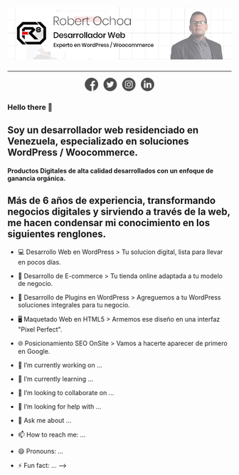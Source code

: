 # [![Robert Ochoa header](https://github.com/ochoarobert1/ochoarobert1/blob/master/github.jpg)](https://robertochoa.com.ve)
<hr>
<p align="center">
    <a href="https://www.facebook.com/robertochoaweb"><img height="30" src="https://github.com/ochoarobert1/ochoarobert1/blob/master/facebook.png?raw=true"></a>&nbsp;&nbsp;
    <a href="https://twitter.com/choarobert1"><img height="30" src="https://github.com/ochoarobert1/ochoarobert1/blob/master/twitter.png?raw=true"></a>&nbsp;&nbsp;
    <a href="https://www.instagram.com/ochoarob1"><img height="30" src="https://github.com/ochoarobert1/ochoarobert1/blob/master/instagram.png?raw=true"></a>&nbsp;&nbsp;
    <a href="https://www.linkedin.com/in/ochoarobert1/"><img height="30" src="https://github.com/ochoarobert1/ochoarobert1/blob/master/linkedin.png?raw=true"></a>
</p>

### Hello there 👋
## Soy un desarrollador web residenciado en Venezuela, especializado en soluciones WordPress / Woocommerce.

#### Productos Digitales de alta calidad desarrollados con un enfoque de ganancia orgánica.

## Más de 6 años de experiencia, transformando negocios digitales y sirviendo a través de la web, me hacen condensar mi conocimiento en los siguientes renglones.

- 💻 Desarrollo Web en WordPress > Tu solucion digital, lista para llevar en pocos días.
- 🛒 Desarrollo de E-commerce > Tu tienda online adaptada a tu modelo de negocio.
- 🔌 Desarrollo de Plugins en WordPress > Agreguemos a tu WordPress soluciones integrales para tu negocio.
- 🖥️ Maquetado Web en HTML5 > Armemos ese diseño en una interfaz "Pixel Perfect".
- 🌐 Posicionamiento SEO OnSite > Vamos a hacerte aparecer de primero en Google.


- 🔭 I’m currently working on ...
- 🌱 I’m currently learning ...
- 👯 I’m looking to collaborate on ...
- 🤔 I’m looking for help with ...
- 💬 Ask me about ...
- 📫 How to reach me: ...
- 😄 Pronouns: ...
- ⚡ Fun fact: ...
-->
